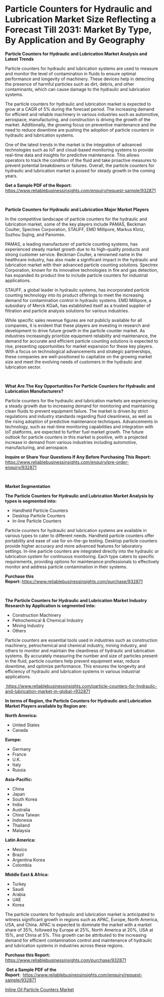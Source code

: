 <p><h1>Particle Counters for Hydraulic and Lubrication Market Size Reflecting a Forecast Till 2031: Market By Type, By Application and By Geography</h1></p><p><strong>Particle Counters for Hydraulic and Lubrication Market Analysis and Latest Trends</strong></p>
<p><p>Particle counters for hydraulic and lubrication systems are used to measure and monitor the level of contamination in fluids to ensure optimal performance and longevity of machinery. These devices help in detecting the presence of harmful particles such as dirt, debris, and other contaminants, which can cause damage to the hydraulic and lubrication systems.</p><p>The particle counters for hydraulic and lubrication market is expected to grow at a CAGR of 5% during the forecast period. The increasing demand for efficient and reliable machinery in various industries such as automotive, aerospace, manufacturing, and construction is driving the growth of the market. Additionally, the growing focus on preventive maintenance and the need to reduce downtime are pushing the adoption of particle counters in hydraulic and lubrication systems.</p><p>One of the latest trends in the market is the integration of advanced technologies such as IoT and cloud-based monitoring systems to provide real-time data and insights for predictive maintenance. This allows operators to track the condition of the fluid and take proactive measures to prevent potential breakdowns or failures. Overall, the particle counters for hydraulic and lubrication market is poised for steady growth in the coming years.</p></p>
<p><strong>Get a Sample PDF of the Report:&nbsp;</strong> <a href="https://www.reliablebusinessinsights.com/enquiry/request-sample/932871">https://www.reliablebusinessinsights.com/enquiry/request-sample/932871</a></p>
<p>&nbsp;</p>
<p><strong>Particle Counters for Hydraulic and Lubrication Major Market Players</strong></p>
<p><p>In the competitive landscape of particle counters for the hydraulic and lubrication market, some of the key players include PAMAS, Beckman Coulter, Spectrex Corporation, STAUFF, EMD Millipore, Markus Klotz, Suzhou Sujing, and Panomex.</p><p>PAMAS, a leading manufacturer of particle counting systems, has experienced steady market growth due to its high-quality products and strong customer service. Beckman Coulter, a renowned name in the healthcare industry, has also made a significant impact in the hydraulic and lubrication market with their advanced particle counting solutions. Spectrex Corporation, known for its innovative technologies in fire and gas detection, has expanded its product line to include particle counters for industrial applications.</p><p>STAUFF, a global leader in hydraulic systems, has incorporated particle counting technology into its product offerings to meet the increasing demand for contamination control in hydraulic systems. EMD Millipore, a subsidiary of Merck KGaA, has established itself as a trusted supplier of filtration and particle analysis solutions for various industries.</p><p>While specific sales revenue figures are not publicly available for all companies, it is evident that these players are investing in research and development to drive future growth in the particle counter market. As industries increasingly prioritize equipment reliability and maintenance, the demand for accurate and efficient particle counting solutions is expected to rise, presenting opportunities for market expansion for these key players. With a focus on technological advancements and strategic partnerships, these companies are well-positioned to capitalize on the growing market size and meet the evolving needs of customers in the hydraulic and lubrication sector.</p></p>
<p>&nbsp;</p>
<p><strong>What Are The Key Opportunities For Particle Counters for Hydraulic and Lubrication Manufacturers?</strong></p>
<p><p>Particle counters for the hydraulic and lubrication markets are experiencing a steady growth due to increasing demand for monitoring and maintaining clean fluids to prevent equipment failure. The market is driven by strict regulations and industry standards regarding fluid cleanliness, as well as the rising adoption of predictive maintenance techniques. Advancements in technology, such as real-time monitoring capabilities and integration with IoT platforms, are expected to further fuel market growth. The future outlook for particle counters in this market is positive, with a projected increase in demand from various industries including automotive, manufacturing, and aerospace.</p></p>
<p><strong>Inquire or Share Your Questions If Any Before Purchasing This Report:</strong> <a href="https://www.reliablebusinessinsights.com/enquiry/pre-order-enquiry/932871">https://www.reliablebusinessinsights.com/enquiry/pre-order-enquiry/932871</a></p>
<p>&nbsp;</p>
<p><strong>Market Segmentation</strong></p>
<p><strong>The Particle Counters for Hydraulic and Lubrication Market Analysis by types is segmented into:</strong></p>
<p><ul><li>Handheld Particle Counters</li><li>Desktop Particle Counters</li><li>In-line Particle Counters</li></ul></p>
<p><p>Particle counters for hydraulic and lubrication systems are available in various types to cater to different needs. Handheld particle counters offer portability and ease of use for on-the-go testing. Desktop particle counters provide higher accuracy and more advanced features for laboratory settings. In-line particle counters are integrated directly into the hydraulic or lubrication system for continuous monitoring. Each type caters to specific requirements, providing options for maintenance professionals to effectively monitor and address particle contamination in their systems.</p></p>
<p><strong>Purchase this Report:&nbsp;</strong><a href="https://www.reliablebusinessinsights.com/purchase/932871">https://www.reliablebusinessinsights.com/purchase/932871</a></p>
<p>&nbsp;</p>
<p><strong>The Particle Counters for Hydraulic and Lubrication Market Industry Research by Application is segmented into:</strong></p>
<p><ul><li>Construction Machinery</li><li>Petrochemical & Chemical Industry</li><li>Mining Industry</li><li>Others</li></ul></p>
<p><p>Particle counters are essential tools used in industries such as construction machinery, petrochemical and chemical industry, mining industry, and others to monitor and maintain the cleanliness of hydraulic and lubrication systems. By accurately measuring the number and size of particles present in the fluid, particle counters help prevent equipment wear, reduce downtime, and optimize performance. This ensures the longevity and efficiency of hydraulic and lubrication systems in various industrial applications.</p></p>
<p><a href="https://www.reliablebusinessinsights.com/particle-counters-for-hydraulic-and-lubrication-market-in-global-r932871">&nbsp;https://www.reliablebusinessinsights.com/particle-counters-for-hydraulic-and-lubrication-market-in-global-r932871</a></p>
<p><strong>In terms of Region, the Particle Counters for Hydraulic and Lubrication Market Players available by Region are:</strong></p>
<p>
    <p> <strong> North America: </strong>
        <ul>
            <li>United States</li>
            <li>Canada</li>
        </ul>
        </p> 
    <p> <strong> Europe: </strong>
        <ul>
            <li>Germany</li>
            <li>France</li>
            <li>U.K.</li>
            <li>Italy</li>
            <li>Russia</li>
        </ul>
        </p> 
    <p> <strong> Asia-Pacific: </strong>
        <ul>
            <li>China</li>
            <li>Japan</li>
            <li>South Korea</li>
            <li>India</li>
            <li>Australia</li>
            <li>China Taiwan</li>
            <li>Indonesia</li>
            <li>Thailand</li>
            <li>Malaysia</li>
        </ul>
        </p> 
    <p> <strong> Latin America: </strong>
        <ul>
            <li>Mexico</li>
            <li>Brazil</li>
            <li>Argentina Korea</li>
            <li>Colombia</li>
        </ul>
        </p> 
    <p> <strong> Middle East & Africa: </strong>
        <ul>
            <li>Turkey</li>
            <li>Saudi</li>
            <li>Arabia</li>
            <li>UAE</li>
            <li>Korea</li>
        </ul>
    </p>
    </p>
<p><p>The particle counters for hydraulic and lubrication market is anticipated to witness significant growth in regions such as APAC, Europe, North America, USA, and China. APAC is expected to dominate the market with a market share of 35%, followed by Europe at 25%, North America at 20%, USA at 15%, and China at 5%. This growth can be attributed to the increasing demand for efficient contamination control and maintenance of hydraulic and lubrication systems in industries across these regions.</p></p>
<p><strong>Purchase this Report: </strong><a href="https://www.reliablebusinessinsights.com/purchase/932871">https://www.reliablebusinessinsights.com/purchase/932871</a></p>
<p>&nbsp;<strong>Get a Sample PDF of the Report:&nbsp;&nbsp;</strong><a href="https://www.reliablebusinessinsights.com/enquiry/request-sample/932871">https://www.reliablebusinessinsights.com/enquiry/request-sample/932871</a></p>
<p><strong></strong></p>
<p><p><a href="https://github.com/lbird53714/Market-Research-Report-List-4/blob/main/inline-oil-particle-counters-market.md">Inline Oil Particle Counters Market</a></p></p>